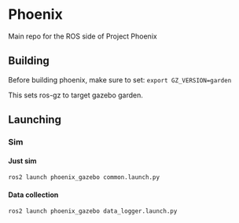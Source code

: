 # Phoenix
Main repo for the ROS side of Project Phoenix

## Building

Before building phoenix, make sure to set:
```export GZ_VERSION=garden```

This sets ros-gz to target gazebo garden.

## Launching

### Sim

#### Just sim

`ros2 launch phoenix_gazebo common.launch.py`

#### Data collection

`ros2 launch phoenix_gazebo data_logger.launch.py`
